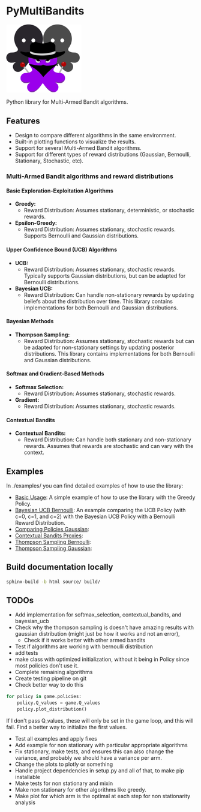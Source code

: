 # PyMultiBandits
<img src="assets/icon.png" alt="Icon description" style="width:200px; height:auto;">

Python library for Multi-Armed Bandit algorithms.



## Features
* Design to compare different algorithms in the same environment.
* Built-in plotting functions to visualize the results.
* Support for several Multi-Armed Bandit algorithms.
* Support for different types of reward distributions (Gaussian, Bernoulli, Stationary, Stochastic, etc).


### Multi-Armed Bandit algorithms and reward distributions
#### Basic Exploration-Exploitation Algorithms
* **Greedy:**
  * Reward Distribution: Assumes stationary, deterministic, or stochastic rewards.
* **Epsilon-Greedy:**
  * Reward Distribution: Assumes stationary, stochastic rewards. Supports Bernoulli and Gaussian distributions.

#### Upper Confidence Bound (UCB) Algorithms
* **UCB:**
  * Reward Distribution: Assumes stationary, stochastic rewards. Typically supports Gaussian distributions, but can be adapted for Bernoulli distributions.
* **Bayesian UCB:**
  * Reward Distribution: Can handle non-stationary rewards by updating beliefs about the distribution over time. This library contains implementations for both Bernoulli and Gaussian distributions.

#### Bayesian Methods
* **Thompson Sampling:**
  * Reward Distribution: Assumes stationary, stochastic rewards but can be adapted for non-stationary settings by updating posterior distributions. This library contains implementations for both Bernoulli and Gaussian distributions.

#### Softmax and Gradient-Based Methods
* **Softmax Selection:**
  * Reward Distribution: Assumes stationary, stochastic rewards.
* **Gradient:**
  * Reward Distribution: Assumes stationary, stochastic rewards.

#### Contextual Bandits
* **Contextual Bandits:**
  * Reward Distribution: Can handle both stationary and non-stationary rewards. Assumes that rewards are stochastic and can vary with the context.


## Examples
In ./examples/ you can find detailed examples of how to use the library:
* [Basic Usage](examples/basic_usage.ipynb): A simple example of how to use the library with the Greedy Policy.
* [Bayesian UCB Bernoulli](examples/bayesian_ucb_bernoulli.ipynb): An example comparing the UCB Policy (with c=0, c=1, and c=2) with the Bayesian UCB Policy with a Bernoulli Reward Distribution.
* [Comparing Policies Gaussian](examples/comparing_policies_gaussian.ipynb): 
* [Contextual Bandits Proxies](examples/contextual_bandits_proxies.ipynb): 
* [Thompson Sampling Bernoulli](examples/thompson_sampling_bernoulli.ipynb): 
* [Thompson Sampling Gaussian](examples/thompson_sampling_gaussian.ipynb): 


## Build documentation locally
```bash
sphinx-build -b html source/ build/
```


## TODOs
* Add implementation for softmax_selection, contextual_bandits, and bayesian_ucb
* Check why the thompson sampling is doesn't have amazing results with gaussian distribution (might just be how it works and not an error),
  * Check if it works better with other armed bandits
* Test if algorithms are working with bernoulli distribution
* add tests
* make class with optimized initialization, without it being in Policy since most policies don't use it.
* Complete remaining algorithms
* Create testing pipeline on git
* Check better way to do this
```python
for policy in game.policies:
    policy.Q_values = game.Q_values
    policy.plot_distribution()
```
If I don't pass Q_values, these will only be set in the game loop, and this will fail. Find a better way to initialize the first values.

* Test all examples and apply fixes
* Add example for non stationary with particular appropriate algorithms
* Fix stationary, make tests, and ensures this can also change the variance, and probably we should have a variance per arm.
* Change the plots to plotly or something
* Handle project dependencies in setup.py and all of that, to make pip installable
* Make tests for non stationary and mixin 
* Make non stationary for other algorithms like greedy.
* Make plot for which arm is the optimal at each step for non stationarity analysis